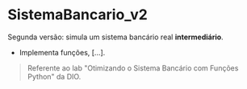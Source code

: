# SistemaBancario_v2
Segunda versão: simula um sistema bancário real **intermediário**.
+ Implementa funções, [...].
> Referente ao lab "Otimizando o Sistema Bancário com Funções Python" da DIO.
